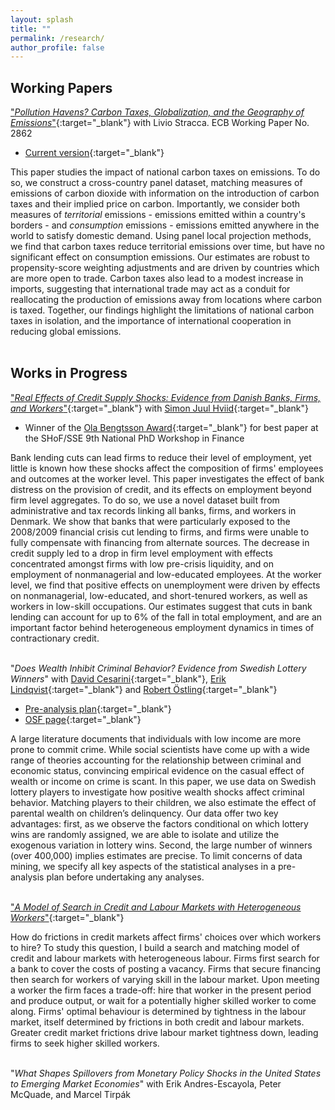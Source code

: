 ```yaml
---
layout: splash
title: ""
permalink: /research/
author_profile: false
---
```

## Working Papers
["*Pollution Havens? Carbon Taxes, Globalization, and the Geography of Emissions*"](https://www.ecb.europa.eu/pub/pdf/scpwps/ecb.wp2862~47f293b3f5.en.pdf){:target="_blank"} with Livio Stracca. ECB Working Paper No. 2862
* [Current version](https://cschroe.github.io/files/schroeder_stracca_emissions.pdf){:target="_blank"}

This paper studies the impact of national carbon taxes on emissions. To do so, we construct a cross-country panel dataset, matching measures of emissions of carbon dioxide with information on the introduction of carbon taxes and their implied price on carbon. Importantly, we consider both measures of *territorial* emissions - emissions emitted within a country's borders - and *consumption* emissions - emissions emitted anywhere in the world to satisfy domestic demand. Using panel local projection methods, we find that carbon taxes reduce territorial emissions over time, but have no significant effect on consumption emissions. Our estimates are robust to propensity-score weighting adjustments and are driven by countries which are more open to trade. Carbon taxes also lead to a modest increase in imports, suggesting that international trade may act as a conduit for reallocating the production of emissions away from locations where carbon is taxed. Together, our findings highlight the limitations of national carbon taxes in isolation, and the importance of international cooperation in reducing global emissions.
<br/><br/>

## Works in Progress
["*Real Effects of Credit Supply Shocks: Evidence from Danish Banks, Firms, and Workers*"](https://cschroe.github.io/files/schroeder_jmp.pdf){:target="_blank"} with [Simon Juul Hviid](https://www.nationalbanken.dk/en/research/economists/Pages/Simon-Juul-Hviid.aspx){:target="_blank"}
* Winner of the [Ola Bengtsson Award](https://www.hhs.se/en/houseoffinance/outreach/news--press/news/2020/ola-bengtsson-award-for-best-finance-phd-paper/){:target="_blank"} for best paper at the SHoF/SSE 9th National PhD Workshop in Finance

Bank lending cuts can lead firms to reduce their level of employment, yet little is known how these shocks affect the composition of firms' employees and outcomes at the worker level.  This paper investigates the effect of bank distress on the provision of credit, and its effects on employment beyond firm level aggregates.  To do so, we use a novel dataset built from administrative and tax records linking all banks, firms, and workers in Denmark.  We show that banks that were particularly exposed to the 2008/2009 financial crisis cut lending to firms, and firms were unable to fully compensate with financing from alternate sources. The decrease in credit supply led to a drop in firm level employment with effects concentrated amongst firms with low pre-crisis liquidity, and on employment of nonmanagerial and low-educated employees.  At the worker level, we find that positive effects on unemployment were driven by effects on nonmanagerial, low-educated, and short-tenured workers, as well as workers in low-skill occupations.  Our estimates suggest that cuts in bank lending can account for up to 6% of the fall in total employment, and are an important factor behind heterogeneous employment dynamics in times of contractionary credit.
<br/><br/>

"*Does Wealth Inhibit Criminal Behavior? Evidence from Swedish Lottery Winners*" with [David Cesarini](https://sites.google.com/a/nyu.edu/dac12/home){:target="_blank"}, [Erik Lindqvist](https://sites.google.com/site/eriklindqvistsse/){:target="_blank"} and [Robert Östling](https://sites.google.com/view/robertostling){:target="_blank"}
* [Pre-analysis plan](https://cschroe.github.io/files/Pre-analysis_plan_210616.pdf){:target="_blank"}
* [OSF page](https://osf.io/gw35j/){:target="_blank"}

A large literature documents that individuals with low income are more prone to commit crime. While social scientists have come up with a wide range of theories accounting for the relationship between criminal and economic status, convincing empirical evidence on the casual effect of wealth or income on crime is scant. In this paper, we use data on Swedish lottery players to investigate how positive wealth shocks affect criminal behavior. Matching players to their children, we also estimate the effect of parental wealth on children’s delinquency. Our data offer two key advantages: first, as we observe the factors conditional on which lottery wins are randomly assigned, we are able to isolate and utilize the exogenous variation in lottery wins. Second, the large number of winners (over 400,000) implies estimates are precise. To limit concerns of data mining, we specify all key aspects of the statistical analyses in a pre-analysis plan before undertaking any analyses.
<br/><br/>

["*A Model of Search in Credit and Labour Markets with Heterogeneous Workers*"](https://cschroe.github.io/files/schroeder_bank_labour_search.pdf){:target="_blank"}

How do frictions in credit markets affect firms' choices over which workers to hire?  To study this question, I build a search and matching model of credit and labour markets with heterogeneous labour.  Firms first search for a bank to cover the costs of posting a vacancy.  Firms that secure financing then search for workers of varying skill in the labour market.  Upon meeting a worker the firm faces a trade-off: hire that worker in the present period and produce output, or wait for a potentially higher skilled worker to come along.  Firms' optimal behaviour is determined by tightness in the labour market, itself determined by frictions in both credit and labour markets.  Greater credit market frictions drive labour market tightness down, leading firms to seek higher skilled workers.
<br/><br/>

"*What Shapes Spillovers from Monetary Policy Shocks in the United States to Emerging Market Economies*" with Erik Andres-Escayola, Peter McQuade, and Marcel Tirpák
<br/><br/>

<!-- "*Inflation in Emerging Market Economies: Domestic and Global Drivers Through the Lens of the Phillips Curve*" with Larry Cui and Marcel Tirpák
<br/><br/> -->

<!-- "*Outside Options in the Market for Banks*" with [Simon Juul Hviid](https://www.nationalbanken.dk/en/research/economists/Pages/Simon-Juul-Hviid.aspx){:target="_blank"} -->